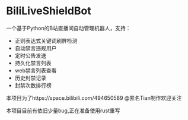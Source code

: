 # BiliLiveShieldBot

一个基于Python的B站直播间自动管理机器人，支持：
- 正则表达式关键词刷屏检测
- 自动禁言违规用户
- 定时公告发送
- 持久化禁言列表
- web禁言列表查看
- 历史封禁记录
- 封禁次数排行榜
  
本项目为了https://space.bilibili.com/494650589 @匿名Tian制作欢迎关注

本项目目前有依旧少量bug,正在准备使用rust重写

